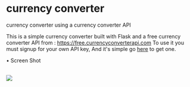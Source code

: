 # currency converter
 currency converter using a currency converter API


This is a simple currency converter built with Flask and a free currency converter API from : https://free.currencyconverterapi.com
To use it you must signup for your own API key, 
And it's simple go <a href="https://free.currencyconverterapi.com/free-api-key">here</a> to get one.

• Screen Shot

<br>
<img src="https://github.com/r-e-d-ant/currency-converter/blob/main/Screen_Shot.png"/>
<br>
